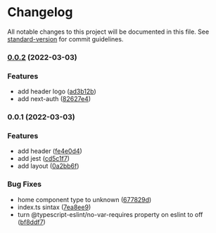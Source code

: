 # Changelog

All notable changes to this project will be documented in this file. See [standard-version](https://github.com/conventional-changelog/standard-version) for commit guidelines.

### [0.0.2](https://github.com/fra-malagisi/wallet/compare/v0.0.1...v0.0.2) (2022-03-03)


### Features

* add header logo ([ad3b12b](https://github.com/fra-malagisi/wallet/commit/ad3b12b6cdfe3ab466c87db4431cae0dfbd2bc79))
* add next-auth ([82627e4](https://github.com/fra-malagisi/wallet/commit/82627e4ed9a2ebb85224586bf60005e13873d91a))

### 0.0.1 (2022-03-03)


### Features

* add header ([fe4e0d4](https://github.com/fra-malagisi/wallet/commit/fe4e0d42c0b3c26ef2ceafb03de3f8c3ab548d90))
* add jest ([cd5c1f7](https://github.com/fra-malagisi/wallet/commit/cd5c1f7db73d3abd18dfcc42490defdaf170e430))
* add layout ([0a2bb6f](https://github.com/fra-malagisi/wallet/commit/0a2bb6f5303d901606b6c8fe55180cc69e609462))


### Bug Fixes

* home component type to unknown ([677829d](https://github.com/fra-malagisi/wallet/commit/677829da6ffe85981b5dbe32eca556aa77857b33))
* index.ts sintax ([7ea8ee9](https://github.com/fra-malagisi/wallet/commit/7ea8ee9e120f9ec85b4b1a57e9541391380b461f))
* turn @typescript-eslint/no-var-requires property on eslint to off ([bf8ddf7](https://github.com/fra-malagisi/wallet/commit/bf8ddf78d8f33ca88a2e2d25ec4063d4c5142100))
